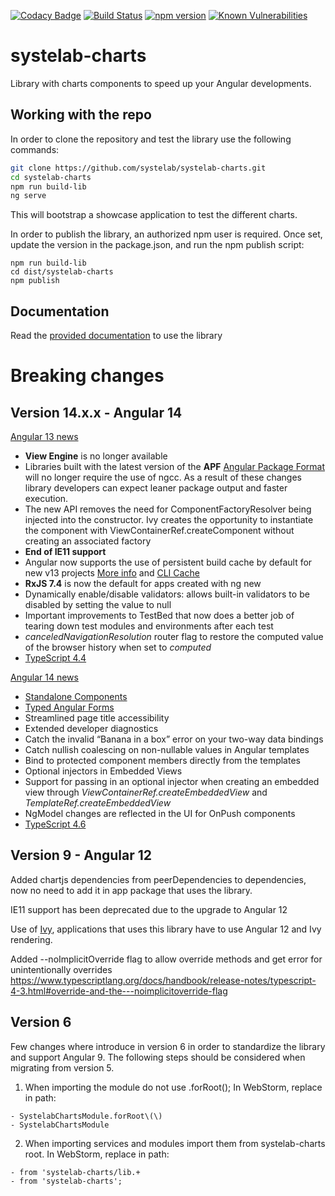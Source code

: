 [![Codacy Badge](https://app.codacy.com/project/badge/Grade/f34f559cc4ef4afe84448d15fb674f30)](https://www.codacy.com/gh/systelab/systelab-charts/dashboard?utm_source=github.com&amp;utm_medium=referral&amp;utm_content=systelab/systelab-charts&amp;utm_campaign=Badge_Grade)
[![Build Status](https://travis-ci.com/systelab/systelab-charts.svg?branch=master)](https://travis-ci.com/systelab/systelab-charts)
[![npm version](https://badge.fury.io/js/systelab-charts.svg)](https://badge.fury.io/js/systelab-charts)
[![Known Vulnerabilities](https://snyk.io/test/github/systelab/systelab-charts/badge.svg?targetFile=package.json)](https://snyk.io/test/github/systelab/systelab-charts?targetFile=package.json)

# systelab-charts

Library with charts components to speed up your Angular developments.

## Working with the repo

In order to clone the repository and test the library use the following commands:

```bash
git clone https://github.com/systelab/systelab-charts.git
cd systelab-charts
npm run build-lib
ng serve
```

This will bootstrap a showcase application to test the different charts.

In order to publish the library, an authorized npm user is required. Once set, update the version in the package.json, and run the npm publish script:

```npm
npm run build-lib
cd dist/systelab-charts
npm publish
```

## Documentation

Read the [provided documentation](https://github.com/systelab/systelab-charts/blob/master/projects/systelab-charts/README.md) to use the library

# Breaking changes

## Version 14.x.x - Angular 14

[Angular 13 news](https://blog.angular.io/angular-v13-is-now-available-cce66f7bc296)

-   **View Engine** is no longer available
-   Libraries built with the latest version of the **APF** [Angular Package Format](https://angular.io/guide/angular-package-format) will no longer require the use of ngcc. As a result of these changes library developers can expect leaner package output and faster execution.
-   The new API removes the need for ComponentFactoryResolver being injected into the constructor. Ivy creates the opportunity to instantiate the component with ViewContainerRef.createComponent without creating an associated factory
-   **End of IE11 support**
-   Angular now supports the use of persistent build cache by default for new v13 projects [More info](https://github.com/angular/angular-cli/issues/21545) and [CLI Cache](https://angular.io/cli/cache)
-   **RxJS 7.4** is now the default for apps created with ng new
-   Dynamically enable/disable validators: allows built-in validators to be disabled by setting the value to null
-   Important improvements to TestBed that now does a better job of tearing down test modules and environments after each test
-   *canceledNavigationResolution* router flag to restore the computed value of the browser history when set to *computed*
-   [TypeScript 4.4](https://www.typescriptlang.org/docs/handbook/release-notes/typescript-4-4.html)

[Angular 14 news](https://blog.angular.io/angular-v14-is-now-available-391a6db736af)

-   [Standalone Components](https://angular.io/guide/standalone-components)
-   [Typed Angular Forms](https://angular.io/guide/typed-forms)
-   Streamlined page title accessibility
-   Extended developer diagnostics
-   Catch the invalid “Banana in a box” error on your two-way data bindings
-   Catch nullish coalescing on non-nullable values in Angular templates
-   Bind to protected component members directly from the templates
-   Optional injectors in Embedded Views
-   Support for passing in an optional injector when creating an embedded view through *ViewContainerRef.createEmbeddedView* and *TemplateRef.createEmbeddedView*
-   NgModel changes are reflected in the UI for OnPush components
-   [TypeScript 4.6](https://devblogs.microsoft.com/typescript/announcing-typescript-4-6/)

## Version 9 - Angular 12

Added chartjs dependencies from peerDependencies to dependencies, now no need to add it in app package that uses the library.

IE11 support has been deprecated due to the upgrade to Angular 12

Use of [Ivy](https://angular.io/guide/ivy), applications that uses this library have to use Angular 12 and Ivy rendering.

Added --noImplicitOverride flag to allow override methods and get error for unintentionally overrides 
https://www.typescriptlang.org/docs/handbook/release-notes/typescript-4-3.html#override-and-the---noimplicitoverride-flag

## Version 6
Few changes where introduce in version 6 in order to standardize the library and support Angular 9.
The following steps should be considered when migrating from version 5.

1. When importing the module do not use .forRoot(); In WebStorm, replace in path:
```
- SystelabChartsModule.forRoot\(\)
- SystelabChartsModule
```
2. When importing services and modules import them from systelab-charts root. In WebStorm, replace in path:
```
- from 'systelab-charts/lib.+
- from 'systelab-charts';
```
